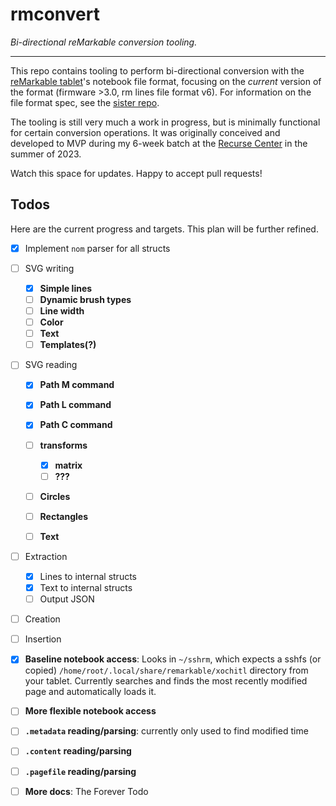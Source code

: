 # rmconvert

*Bi-directional reMarkable conversion tooling.*

---

This repo contains tooling to perform bi-directional conversion with the [reMarkable tablet](https://remarkable.com)'s notebook file format, focusing on the *current* version of the format (firmware >3.0, rm lines file format v6). For information on the file format spec, see the [sister repo](https://github.com/YakBarber/remarkable_file_format).

The tooling is still very much a work in progress, but is minimally functional for certain conversion operations. It was originally conceived and developed to MVP during my 6-week batch at the [Recurse Center](https://www.recurse.com) in the summer of 2023.

Watch this space for updates. Happy to accept pull requests!

## Todos

Here are the current progress and targets. This plan will be further refined.

- [x] Implement `nom` parser for all structs
- [ ] SVG writing
    - [x] **Simple lines**
    - [ ] **Dynamic brush types**
    - [ ] **Line width**
    - [ ] **Color**
    - [ ] **Text**
    - [ ] **Templates(?)**
- [ ] SVG reading
    - [x] **Path M command**
    - [x] **Path L command**
    - [x] **Path C command**
    - [ ] **transforms**
        - [x] **matrix**
        - [ ] **???**
    - [ ] **Circles**
    - [ ] **Rectangles**
    - [ ] **Text**


- [ ] Extraction
    - [x] Lines to internal structs
    - [x] Text to internal structs
    - [ ] Output JSON
- [ ] Creation
- [ ] Insertion


- [x] **Baseline notebook access**: Looks in `~/sshrm`, which expects a sshfs (or copied) `/home/root/.local/share/remarkable/xochitl` directory from your tablet. Currently searches and finds the most recently modified page and automatically loads it.
- [ ] **More flexible notebook access**
- [ ] **`.metadata` reading/parsing**: currently only used to find modified time
- [ ] **`.content` reading/parsing**
- [ ] **`.pagefile` reading/parsing**
- [ ] **More docs**: The Forever Todo

